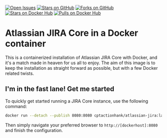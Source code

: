 [![Open Issues](https://img.shields.io/github/issues/cptactionhank/docker-atlassian-jira.svg)](https://github.com/cptactionhank/docker-atlassian-jira/issues) [![Stars on GitHub](https://img.shields.io/github/stars/cptactionhank/docker-atlassian-jira.svg)](https://github.com/cptactionhank/docker-atlassian-jira/stargazers) [![Forks on GitHub](https://img.shields.io/github/forks/cptactionhank/docker-atlassian-jira.svg)](https://github.com/cptactionhank/docker-atlassian-jira/network) [![Stars on Docker Hub](https://img.shields.io/docker/stars/cptactionhank/atlassian-jira.svg)](https://hub.docker.com/r/cptactionhank/atlassian-jira/) [![Pulls on Docker Hub](https://img.shields.io/docker/pulls/cptactionhank/atlassian-jira.svg)](https://hub.docker.com/r/cptactionhank/atlassian-jira/)

# Atlassian JIRA Core in a Docker container

This is a containerized installation of Atlassian JIRA Core with Docker, and it's a match made in heaven for us all to enjoy. The aim of this image is to keep the installation as straight forward as possible, but with a few Docker related twists.

## I'm in the fast lane! Get me started

To quickly get started running a JIRA Core instance, use the following command:
```bash
docker run --detach --publish 8080:8080 cptactionhank/atlassian-jira:latest
```

Then simply navigate your preferred browser to `http://[dockerhost]:8080` and finish the configuration.

